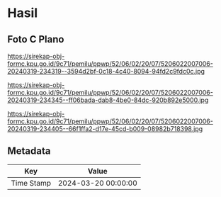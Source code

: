# Hasil

## Foto C Plano

https://sirekap-obj-formc.kpu.go.id/9c71/pemilu/ppwp/52/06/02/20/07/5206022007006-20240319-234319--3594d2bf-0c18-4c40-8094-94fd2c9fdc0c.jpg

https://sirekap-obj-formc.kpu.go.id/9c71/pemilu/ppwp/52/06/02/20/07/5206022007006-20240319-234345--ff06bada-dab8-4be0-84dc-920b892e5000.jpg

https://sirekap-obj-formc.kpu.go.id/9c71/pemilu/ppwp/52/06/02/20/07/5206022007006-20240319-234405--66f1ffa2-d17e-45cd-b009-08982b718398.jpg


## Metadata

| Key        | Value               |
| ---------- | ------------------- |
| Time Stamp | 2024-03-20 00:00:00 |



